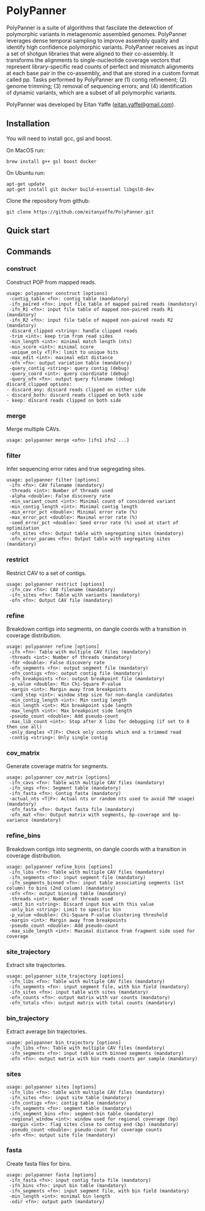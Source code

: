 # PolyPanner

PolyPanner is a suite of algorithms that fascilate the detewction of polymorphic variants in metagenomic assembled genomes. PolyPanner leverages dense temporal sampling to improve assembly quality and identify high confidence polymorphic variants. PolyPanner receives as input a set of shotgun libraries that were aligned to their co-assembly. It transforms the alignments to single-nucleotide coverage vectors that represent library-specific read counts of perfect and mismatch alignments at each base pair in the co-assembly, and that are stored in a custom format called pp. Tasks performed by PolyPanner are (1) contig refinement; (2) genome trimming; (3) removal of sequencing errors; and (4) identification of dynamic variants, which are a subset of all polymorphic variants.

PolyPanner was developed by Eitan Yaffe (eitan.yaffe@gmail.com).

## Installation

You will need to install gcc, gsl and boost. 

On MacOS run:
```
brew install g++ gsl boost docker
```

On Ubuntu run:
```
apt-get update
apt-get install git docker build-essential libgsl0-dev
```

Clone the repository from github:
```
git clone https://github.com/eitanyaffe/PolyPanner.git
```

## Quick start

## Commands

### construct

Construct POP from mapped reads.

```
usage: polypanner construct [options]
 -contig_table <fn>: contig table (mandatory)
 -ifn_paired <fn>: input file table of mapped paired reads (mandatory)
 -ifn_R1 <fn>: input file table of mapped non-paired reads R1 (mandatory)
 -ifn_R2 <fn>: input file table of mapped non-paired reads R2 (mandatory)
 -discard_clipped <string>: handle clipped reads
 -trim <int>: keep trim from read sides
 -min_length <int>: minimal match length (nts)
 -min_score <int>: minimal score
 -unique_only <T|F>: limit to unique hits
 -max_edit <int>: maximal edit distance
 -ofn <fn>: output variation table (mandatory)
 -query_contig <string>: query contig (debug)
 -query_coord <int>: query coordinate (debug)
 -query_ofn <fn>: output query filename (debug)
discard_clipped options: 
- discard_any: discard reads clipped on either side
- discard_both: discard reads clipped on both side
- keep: discard reads clipped on both side
```

### merge

Merge multiple CAVs.

```
usage: polypanner merge <ofn> [ifn1 ifn2 ...]
```

### filter

Infer sequencing error rates and true segregating sites.

```
usage: polypanner filter [options]
 -ifn <fn>: CAV filename (mandatory)
 -threads <int>: Number of threads used
 -alpha <double>: False discovery rate
 -min_variant_count <int>: Minimal count of considered variant
 -min_contig_length <int>: Minimal contig length
 -min_error_pct <double>: Minimal error rate (%)
 -max_error_pct <double>: Maximal error rate (%)
 -seed_error_pct <double>: Seed error rate (%) used at start of optimization
 -ofn_sites <fn>: Output table with segregating sites (mandatory)
 -ofn_error_params <fn>: Output table with segregating sites (mandatory)
```

### restrict

Restrict CAV to a set of contigs.

```
usage: polypanner restrict [options]
 -ifn_cav <fn>: CAV filename (mandatory)
 -ifn_sites <fn>: Table with variants (mandatory)
 -ofn <fn>: Output CAV file (mandatory)
```

### refine

Breakdown contigs into segments, on dangle coords with a transition in coverage distribution.

```
usage: polypanner refine [options]
 -ifn <fn>: Table with multiple CAV files (mandatory)
 -threads <int>: Number of threads (mandatory)
 -fdr <double>: False discovery rate
 -ofn_segments <fn>: output segment file (mandatory)
 -ofn_contigs <fn>: output contig file (mandatory)
 -ofn_breakpoints <fn>: output breakpoint file (mandatory)
 -p_value <double>: Min Chi-Square P-value
 -margin <int>: Margin away from breakpoints
 -cand_step <int>: window step size for non-dangle candidates
 -min_contig_length <int>: Min contig length
 -min_length <int>: Min breakpoint side length
 -max_length <int>: Max breakpoint side length
 -pseudo_count <double>: Add pseudo-count
 -max_lib_count <int>: Stop after X libs for debugging (if set to 0 then use all)
 -only_dangles <T|F>: Check only coords which end a trimmed read
 -contig <string>: Only single contig
```

### cov_matrix

Generate coverage matrix for segments.

```
usage: polypanner cov_matrix [options]
 -ifn_cavs <fn>: Table with multiple CAV files (mandatory)
 -ifn_segs <fn>: Segment table (mandatory)
 -ifn_fasta <fn>: Contig fasta (mandatory)
 -actual_nts <T|F>: Actual nts or random nts used to avoid TNF usage) (mandatory)
 -ofn_fasta <fn>: Output fasta file (mandatory)
 -ofn_mat <fn>: Output matrix with segments, bp-coverage and bp-variance (mandatory)
```

### refine_bins

Breakdown contigs into segments, on dangle coords with a transition in coverage distribution.

```
usage: polypanner refine_bins [options]
 -ifn_libs <fn>: Table with multiple CAV files (mandatory)
 -ifn_segments <fn>: input segment file (mandatory)
 -ifn_segments_binned <fn>: input table associating segments (1st column) to bins (2nd column) (mandatory)
 -ofn <fn>: output binning table (mandatory)
 -threads <int>: Number of threads used
 -omit_bin <string>: Discard input bin with this value
 -only_bin <string>: Limit to specific bin
 -p_value <double>: Chi-Square P-value clustering threshold
 -margin <int>: Margin away from breakpoints
 -pseudo_count <double>: Add pseudo-count
 -max_side_length <int>: Maximal distance from fragment side used for coverage
```


### site_trajectory

Extract site trajectories.

```
usage: polypanner site_trajectory [options]
 -ifn_libs <fn>: Table with multiple CAV files (mandatory)
 -ifn_segments <fn>: input segment file, with bin field (mandatory)
 -ifn_sites <fn>: input table with sites (mandatory)
 -ofn_counts <fn>: output matrix with var counts (mandatory)
 -ofn_totals <fn>: output matrix with total counts (mandatory)
```

### bin_trajectory

Extract average bin trajectories.

```
usage: polypanner bin_trajectory [options]
 -ifn_libs <fn>: Table with multiple CAV files (mandatory)
 -ifn_segments <fn>: input table with binned segments (mandatory)
 -ofn <fn>: output matrix with bin reads counts per sample (mandatory)
```

### sites

```
usage: polypanner sites [options]
 -ifn_libs <fn>: table with multiple CAV files (mandatory)
 -ifn_sites <fn>: input site table (mandatory)
 -ifn_contigs <fn>: contig table (mandatory)
 -ifn_segments <fn>: segment table (mandatory)
 -ifn_segment_bins <fn>: segment-bin table (mandatory)
 -regional_window <int>: window used for regional coverage (bp)
 -margin <int>: flag sites close to contig end (bp) (mandatory)
 -pseudo_count <double>: pseudo-count for coverage counts
 -ofn <fn>: output site file (mandatory)
```

### fasta

Create fasta files for bins.

```
usage: polypanner fasta [options]
 -ifn_fasta <fn>: input contig fasta file (mandatory)
 -ifn_bins <fn>: input bin table (mandatory)
 -ifn_segments <fn>: input segment file, with bin field (mandatory)
 -min_length <int>: minimal bin length
 -odir <fn>: output path (mandatory)
```
